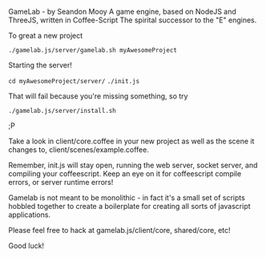 GameLab	- by Seandon Mooy
	A game engine, based on NodeJS and ThreeJS, written in Coffee-Script
	The spirital successor to the "E" engines.

To great a new project

`./gamelab.js/server/gamelab.sh myAwesomeProject`

Starting the server!

`cd myAwesomeProject/server/`
`./init.js`

That will fail because you're missing something, so try

`./gamelab.js/server/install.sh`

;P

Take a look in client/core.coffee in your new project as well as the scene it changes to, client/scenes/example.coffee.

Remember, init.js will stay open, running the web server, socket server, and compiling your coffeescript. Keep an eye on it for coffeescript compile errors, or server runtime errors!

Gamelab is not meant to be monolithic - in fact it's a small set of scripts hobbled together to create a boilerplate for creating all sorts of javascript applications.

Please feel free to hack at gamelab.js/client/core, shared/core, etc!

Good luck!